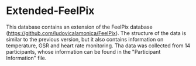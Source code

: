 # Extended-FeelPix
This database contains an extension of the FeelPix database (https://github.com/ludovicalamonica/FeelPix). The structure of the data is similar to the previous version, but it also contains information on temperature, GSR and heart rate monitoring. Tha data was collected from 14 participants, whose information can be found in the "Participant Information" file.
